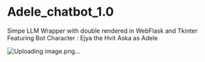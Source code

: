 ﻿# Adele_chatbot_1.0
Simpe LLM Wrapper with double rendered in WebFlask and Tkinter
Featuring Bot Character : Ejya the Hvit Aska as Adele

![Uploading image.png…]()
